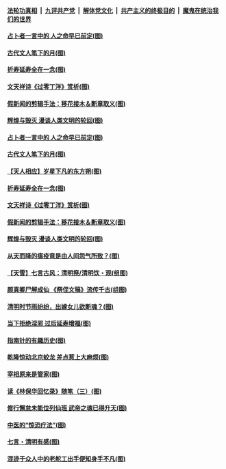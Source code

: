 

####  [法轮功真相](../../../../basic/blob/master/README.md?t=04061245) &nbsp;|&nbsp; [九评共产党](../../../../9ping.md/blob/master/README.md?t=04061245) &nbsp;|&nbsp; [解体党文化](../../../../jtdwh.md/blob/master/README.md?t=04061245)  &nbsp;|&nbsp; [共产主义的终极目的](../../../../gczydzjmd.md/blob/master/README.md?t=04061245) &nbsp;|&nbsp; [魔鬼在统治我们的世界](../../../../mgztzwmdsj.md/blob/master/README.md?t=04061245) 

#### [占卜者一言中的 人之命早已前定(图)](../pages/p7/928517.md?t=04061245) 

#### [古代文人笔下的月(图)](../pages/p7/928361.md?t=04061245) 

#### [折寿延寿全在一念(图)](../pages/p7/928271.md?t=04061245) 

#### [文天祥诗《过零丁洋》赏析(图)](../pages/p7/928360.md?t=04061245) 

#### [假新闻的剪辑手法：移花接木＆断章取义(图)](../pages/p7/928568.md?t=04061245) 

#### [辉煌与毁灭 漫谈人类文明的轮回(图)](../pages/p7/928269.md?t=04061245) 

#### [占卜者一言中的 人之命早已前定(图)](../pages/p7/928517.md?t=04061245) 

#### [古代文人笔下的月(图)](../pages/p7/928361.md?t=04061245) 

#### [【天人相应】岁星下凡的东方朔(图)](../pages/p7/928270.md?t=04061245) 

#### [折寿延寿全在一念(图)](../pages/p7/928271.md?t=04061245) 

#### [文天祥诗《过零丁洋》赏析(图)](../pages/p7/928360.md?t=04061245) 

#### [假新闻的剪辑手法：移花接木＆断章取义(图)](../pages/p7/928568.md?t=04061245) 

#### [辉煌与毁灭 漫谈人类文明的轮回(图)](../pages/p7/928269.md?t=04061245) 

#### [从天而降的瘟疫竟是由人间怨气所致？(图)](../pages/p7/928375.md?t=04061245) 

#### [【天雪】七言古风：清明祭/清明饮・观(组图)](../pages/p7/928585.md?t=04061245) 

#### [颜真卿尸解成仙 《祭侄文稿》流传千古(组图)](../pages/p7/926379.md?t=04061245) 

#### [清明时节雨纷纷，出嫁女儿欲断魂？(图)](../pages/p7/928229.md?t=04061245) 

#### [当下拒绝淫邪 过后延寿增福(图)](../pages/p7/928142.md?t=04061245) 

#### [指南针的有趣历史(图)](../pages/p7/927838.md?t=04061245) 

#### [乾隆惊动北京蛟龙 差点惹上大麻烦(图)](../pages/p7/928247.md?t=04061245) 

#### [宰相原来是管家(图)](../pages/p7/927841.md?t=04061245) 

#### [读《林保华回忆录》随笔（三）(图)](../pages/p7/927928.md?t=04061245) 

#### [修行懈怠未能位列仙班 武帝之魂已得升天(图)](../pages/p7/927921.md?t=04061245) 

#### [中医的“惊恐疗法”(图)](../pages/p7/927840.md?t=04061245) 

#### [七言・清明有感(图)](../pages/p7/928236.md?t=04061245) 

#### [混迹于众人中的老舵工出手便知身手不凡(图)](../pages/p7/927890.md?t=04061245) 

